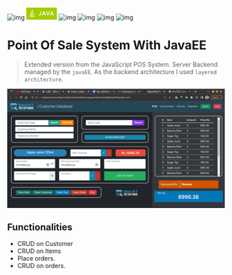 ![img](https://img.shields.io/badge/Hibernate-59666C?style=for-the-badge&logo=Hibernate&logoColor=white) ![img](./web_frontEnd/src/assets/images/java.png) ![img](https://img.shields.io/badge/jQuery-0769AD?style=for-the-badge&logo=jquery&logoColor=white) ![img](https://img.shields.io/badge/JavaScript-323330?style=for-the-badge&logo=javascript&logoColor=F7DF1E) ![img](https://img.shields.io/badge/HTML5-E34F26?style=for-the-badge&logo=html5&logoColor=white) ![img](https://img.shields.io/badge/CSS3-1572B6?style=for-the-badge&logo=css3&logoColor=white)  

# Point Of Sale System With JavaEE

> Extended version from the JavaScript POS System. Server Backend managed by the `javaEE`. As the backend architecture I used `layered architecture`.  

![img](./web_frontEnd/src/assets/images/Screenshot%20from%202022-09-07%2011-04-41.png)

## Functionalities

* CRUD on Customer
* CRUD on Items
* Place orders.
* CRUD on orders.